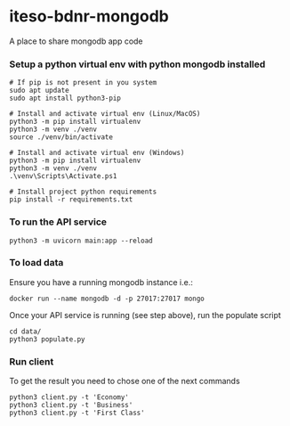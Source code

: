 # iteso-bdnr-mongodb

A place to share mongodb app code

### Setup a python virtual env with python mongodb installed

```
# If pip is not present in you system
sudo apt update
sudo apt install python3-pip

# Install and activate virtual env (Linux/MacOS)
python3 -m pip install virtualenv
python3 -m venv ./venv
source ./venv/bin/activate

# Install and activate virtual env (Windows)
python3 -m pip install virtualenv
python3 -m venv ./venv
.\venv\Scripts\Activate.ps1

# Install project python requirements
pip install -r requirements.txt
```

### To run the API service

```
python3 -m uvicorn main:app --reload
```

### To load data

Ensure you have a running mongodb instance
i.e.:

```
docker run --name mongodb -d -p 27017:27017 mongo
```

Once your API service is running (see step above), run the populate script

```
cd data/
python3 populate.py
```

### Run client

To get the result you need to chose one of the next commands

```
python3 client.py -t 'Economy'
python3 client.py -t 'Business'
python3 client.py -t 'First Class'
```
